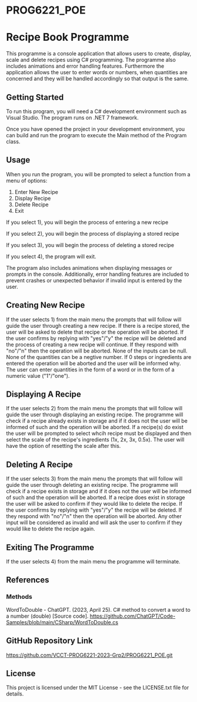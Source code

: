 # PROG6221_POE
# Recipe Book Programme

This programme is a console application that allows users to create, display, scale and delete recipes using C# programming. The programme also includes animations and error handling features. Furthermore the application allows the user to enter words or numbers, when quantities are concerned and they will be handled accordingly so that output is the same.

## Getting Started

To run this program, you will need a C# development environment such as Visual Studio. The program runs on .NET 7 framework.

Once you have opened the project in your development environment, you can build and run the program to execute the Main method of the Program class.

## Usage

When you run the program, you will be prompted to select a function from a menu of options:
1) Enter New Recipe
2) Display Recipe
3) Delete Recipe
4) Exit

If you select 1), you will begin the process of entering a new recipe

If you select 2), you will begin the process of displaying a stored recipe

If you select 3), you will begin the process of deleting a stored recipe

If you select 4), the program will exit.

The program also includes animations when displaying messages or prompts in the console. Additionally, error handling features are included to prevent crashes or unexpected behavior if invalid input is entered by the user.

## Creating New Recipe
If the user selects 1) from the main menu the prompts that will follow will guide the user through creating a new recipe. If there is a recipe stored, the user will be asked to delete that recipe or the operation will be aborted. If the user confirms by replying with "yes"/"y" the recipe will be deleted and the process of creating a new recipe will continue. If they respond with "no"/"n" then the operation will be aborted. None of the inputs can be null. None of the quantities can be a negtive number. If 0 steps or ingredients are entered the operation will be aborted and the user will be informed why. The user can enter quantities in the form of a word or in the form of a numeric value ("1"/"one").

## Displaying A Recipe
If the user selects 2) from the main menu the prompts that will follow will guide the user through displaying an existing recipe. The programme will check if a recipe already exists in storage and if it does not the user will be informed of such and the operation will be aborted. If a recipe(s) do exist the user will be prompted to select whcih recipe must be displayed and then select the scale of the recipe's ingredients (1x, 2x, 3x, 0.5x). The user will have the option of resetting the scale after this.

## Deleting A Recipe
If the user selects 3) from the main menu the prompts that will follow will guide the user through deleting an existing recipe. The programme will check if a recipe exists in storage and if it does not the user will be informed of such and the operation will be aborted. If a recipe does exist in storage the user will be asked to confirm if they would like to delete the recipe. If the user confirms by replying with "yes"/"y" the recipe will be deleted. If they respond with "no"/"n" then the operation will be aborted. Any other input will be considered as invalid and will ask the user to confirm if they would like to delete the recipe again.

## Exiting The Programme
If the user selects 4) from the main menu the programme will terminate.

## References
### Methods
WordToDouble - ChatGPT. (2023, April 25). C# method to convert a word to a number (double) [Source code]. https://github.com/ChatGPT/Code-Samples/blob/main/CSharp/WordToDouble.cs

## GitHub Repository Link
https://github.com/VCCT-PROG6221-2023-Grp2/PROG6221_POE.git

## License

This project is licensed under the MIT License - see the LICENSE.txt file for details.
